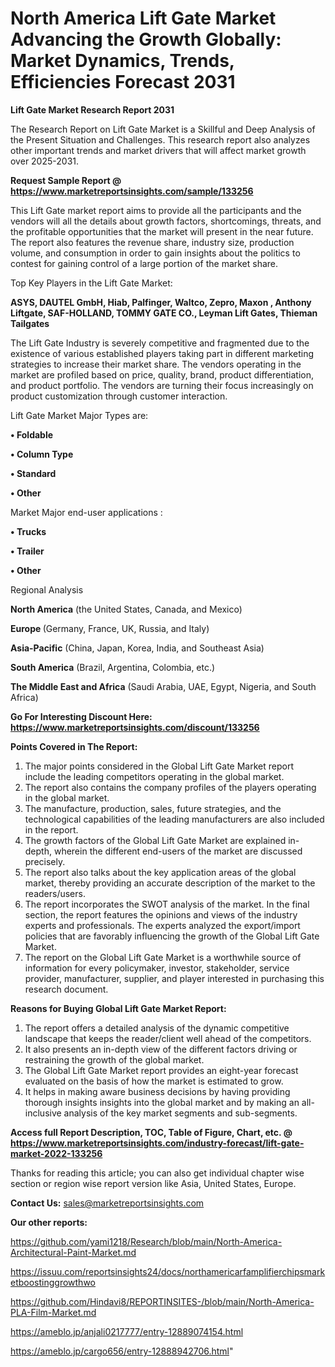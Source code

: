 # North America Lift Gate Market Advancing the Growth Globally: Market Dynamics, Trends, Efficiencies Forecast 2031

<strong>Lift Gate Market Research Report 2031</strong>

The Research Report on Lift Gate Market is a Skillful and Deep Analysis of the Present Situation and Challenges. This research report also analyzes other important trends and market drivers that will affect market growth over 2025-2031.

<strong>Request Sample Report @ <a href=https://www.marketreportsinsights.com/sample/133256>https://www.marketreportsinsights.com/sample/133256</a></strong>

This Lift Gate market report aims to provide all the participants and the vendors will all the details about growth factors, shortcomings, threats, and the profitable opportunities that the market will present in the near future. The report also features the revenue share, industry size, production volume, and consumption in order to gain insights about the politics to contest for gaining control of a large portion of the market share.

Top Key Players in the Lift Gate Market:

<strong>ASYS, DAUTEL GmbH, Hiab, Palfinger, Waltco, Zepro, Maxon , Anthony Liftgate, SAF-HOLLAND, TOMMY GATE CO., Leyman Lift Gates, Thieman Tailgates</strong>

The Lift Gate Industry is severely competitive and fragmented due to the existence of various established players taking part in different marketing strategies to increase their market share. The vendors operating in the market are profiled based on price, quality, brand, product differentiation, and product portfolio. The vendors are turning their focus increasingly on product customization through customer interaction.

Lift Gate Market Major Types are:

<strong>• Foldable

• Column Type

• Standard

• Other</strong>

Market Major end-user applications :

<strong>• Trucks

• Trailer 

• Other</strong>

Regional Analysis

</u><strong><b>North America</b></strong> (the United States, Canada, and Mexico)

<strong><b>Europe </b></strong>(Germany, France, UK, Russia, and Italy)

<strong><b>Asia-Pacific</b></strong> (China, Japan, Korea, India, and Southeast Asia)

<strong><b>South America</b></strong> (Brazil, Argentina, Colombia, etc.)

<strong><b>The Middle East and Africa</b></strong> (Saudi Arabia, UAE, Egypt, Nigeria, and South Africa)

<strong>Go For Interesting Discount Here: <a href=https://www.marketreportsinsights.com/discount/133256>https://www.marketreportsinsights.com/discount/133256</a></strong>

<strong>Points Covered in The Report:</strong>
<ol>
  <li>The major points considered in the Global Lift Gate Market report include the leading competitors operating in the global market.</li>
  <li>The report also contains the company profiles of the players operating in the global market.</li>
  <li>The manufacture, production, sales, future strategies, and the technological capabilities of the leading manufacturers are also included in the report.</li>
  <li>The growth factors of the Global Lift Gate Market are explained in-depth, wherein the different end-users of the market are discussed precisely.</li>
  <li>The report also talks about the key application areas of the global market, thereby providing an accurate description of the market to the readers/users.</li>
  <li>The report incorporates the SWOT analysis of the market. In the final section, the report features the opinions and views of the industry experts and professionals. The experts analyzed the export/import policies that are favorably influencing the growth of the Global Lift Gate Market.</li>
  <li>The report on the Global Lift Gate Market is a worthwhile source of information for every policymaker, investor, stakeholder, service provider, manufacturer, supplier, and player interested in purchasing this research document.</li>
</ol>
<strong>Reasons for Buying Global Lift Gate Market Report:</strong>

<ol>
  <li>The report offers a detailed analysis of the dynamic competitive landscape that keeps the reader/client well ahead of the competitors.</li>
  <li>It also presents an in-depth view of the different factors driving or restraining the growth of the global market.</li>
  <li>The Global Lift Gate Market report provides an eight-year forecast evaluated on the basis of how the market is estimated to grow.</li>
  <li>It helps in making aware business decisions by having providing thorough insights insights into the global market and by making an all-inclusive analysis of the key market segments and sub-segments.</li>
</ol>
<strong>Access full Report Description, TOC, Table of Figure, Chart, etc. @ <a href=https://www.marketreportsinsights.com/industry-forecast/lift-gate-market-2022-133256>https://www.marketreportsinsights.com/industry-forecast/lift-gate-market-2022-133256</a></strong>


Thanks for reading this article; you can also get individual chapter wise section or region wise report version like Asia, United States, Europe.

<strong>Contact Us:</strong>
sales@marketreportsinsights.com

<strong>Our other reports:</strong>

<a href=https://github.com/yami1218/Research/blob/main/North-America-Architectural-Paint-Market.md>https://github.com/yami1218/Research/blob/main/North-America-Architectural-Paint-Market.md</a>

<a href=https://issuu.com/reportsinsights24/docs/northamericarfamplifierchipsmarketboostinggrowthwo>https://issuu.com/reportsinsights24/docs/northamericarfamplifierchipsmarketboostinggrowthwo</a>

<a href=https://github.com/Hindavi8/REPORTINSITES-/blob/main/North-America-PLA-Film-Market.md>https://github.com/Hindavi8/REPORTINSITES-/blob/main/North-America-PLA-Film-Market.md</a>

<a href=https://ameblo.jp/anjali0217777/entry-12889074154.html>https://ameblo.jp/anjali0217777/entry-12889074154.html</a>

<a href=https://ameblo.jp/cargo656/entry-12888942706.html>https://ameblo.jp/cargo656/entry-12888942706.html</a>"
